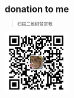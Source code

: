 # donation to me

> 扫描二维码赞赏我

<img src="../img/my_wx.jpg" title="donation to me" alt="logo" width="200">
<!-- <tgx-img src="/img/my_wx.jpg" width="300" title="donation to me" alt="logo"></tgx-img> -->
